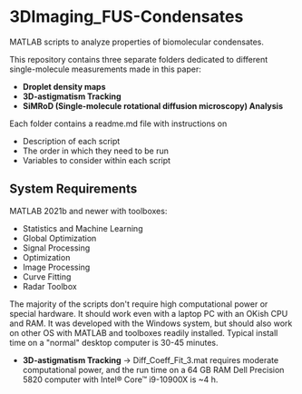 # 3DImaging_FUS-Condensates
MATLAB scripts to analyze properties of biomolecular condensates. 

This repository contains three separate folders dedicated to different single-molecule measurements made in this paper:  

 - **Droplet density maps**
 - **3D-astigmatism Tracking**
 - **SiMRoD (Single-molecule rotational diffusion microscopy) Analysis**

Each folder contains a readme.md file with instructions on  
- Description of each script
- The order in which they need to be run
- Variables to consider within each script
  
## System Requirements
MATLAB 2021b and newer with toolboxes:
- Statistics and Machine Learning
- Global Optimization
- Signal Processing
- Optimization
- Image Processing
- Curve Fitting
- Radar Toolbox

The majority of the scripts don't require high computational power or special hardware. It should work even with a laptop PC with an OKish CPU and RAM. It was developed with the Windows system, but should also work on other OS with MATLAB and toolboxes readily installed. Typical install time on a "normal" desktop computer is 30-45 minutes. 

 - **3D-astigmatism Tracking** -> Diff_Coeff_Fit_3.mat requires moderate computational power, and the run time on a 64 GB RAM Dell Precision 5820 computer with Intel® Core™ i9-10900X is ~4 h. 
